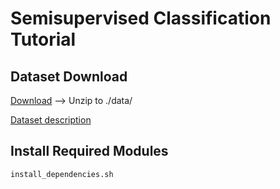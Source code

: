 # Semisupervised Classification Tutorial

## Dataset Download

[Download](https://drive.google.com/drive/folders/1yWU1-tpJe6b7SMMsCx8ku1VN6n35fQ2X?usp=sharing)
--> Unzip to ./data/

[Dataset description](https://csegroups.case.edu/bearingdatacenter/pages/welcome-case-western-reserve-university-bearing-data-center-website)

## Install Required Modules
```
install_dependencies.sh
```
